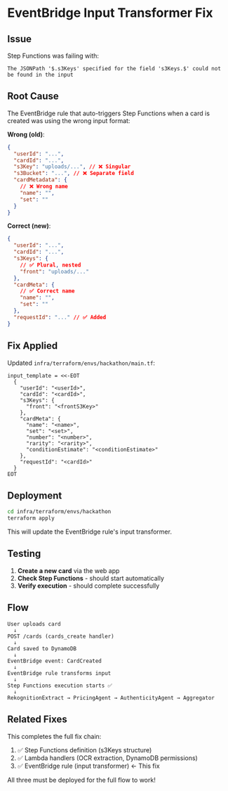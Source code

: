 # EventBridge Input Transformer Fix

## Issue

Step Functions was failing with:

```
The JSONPath '$.s3Keys' specified for the field 's3Keys.$' could not be found in the input
```

## Root Cause

The EventBridge rule that auto-triggers Step Functions when a card is created was using the wrong input format:

**Wrong (old)**:

```json
{
  "userId": "...",
  "cardId": "...",
  "s3Key": "uploads/...", // ❌ Singular
  "s3Bucket": "...", // ❌ Separate field
  "cardMetadata": {
    // ❌ Wrong name
    "name": "",
    "set": ""
  }
}
```

**Correct (new)**:

```json
{
  "userId": "...",
  "cardId": "...",
  "s3Keys": {
    // ✅ Plural, nested
    "front": "uploads/..."
  },
  "cardMeta": {
    // ✅ Correct name
    "name": "",
    "set": ""
  },
  "requestId": "..." // ✅ Added
}
```

## Fix Applied

Updated `infra/terraform/envs/hackathon/main.tf`:

```hcl
input_template = <<-EOT
  {
    "userId": "<userId>",
    "cardId": "<cardId>",
    "s3Keys": {
      "front": "<frontS3Key>"
    },
    "cardMeta": {
      "name": "<name>",
      "set": "<set>",
      "number": "<number>",
      "rarity": "<rarity>",
      "conditionEstimate": "<conditionEstimate>"
    },
    "requestId": "<cardId>"
  }
EOT
```

## Deployment

```bash
cd infra/terraform/envs/hackathon
terraform apply
```

This will update the EventBridge rule's input transformer.

## Testing

1. **Create a new card** via the web app
2. **Check Step Functions** - should start automatically
3. **Verify execution** - should complete successfully

## Flow

```
User uploads card
  ↓
POST /cards (cards_create handler)
  ↓
Card saved to DynamoDB
  ↓
EventBridge event: CardCreated
  ↓
EventBridge rule transforms input
  ↓
Step Functions execution starts ✅
  ↓
RekognitionExtract → PricingAgent → AuthenticityAgent → Aggregator
```

## Related Fixes

This completes the full fix chain:

1. ✅ Step Functions definition (s3Keys structure)
2. ✅ Lambda handlers (OCR extraction, DynamoDB permissions)
3. ✅ EventBridge rule (input transformer) ← This fix

All three must be deployed for the full flow to work!
